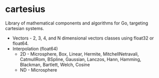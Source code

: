 # cartesius
Library of mathematical components and algorithms for Go, targeting cartesian systems.

* Vectors - 2, 3, 4, and N dimensional vectors classes using float32 or float64.
* Interpolation (float64)
  * 2D - Microsphere, Box, Linear, Hermite, MitchellNetravali, CatmullRom, BSpline, Gaussian, Lanczos, Hann, Hamming, Blackman, Bartlett, Welch, Cosine
  * ND - Microsphere
